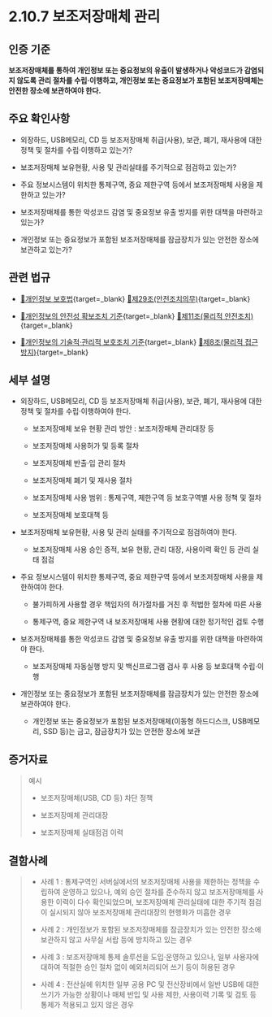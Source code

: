 # 2.10.7 보조저장매체 관리

## 인증 기준

**보조저장매체를 통하여 개인정보 또는 중요정보의 유출이 발생하거나 악성코드가 감염되지 않도록 관리 절차를 수립·이행하고, 개인정보 또는 중요정보가 포함된 보조저장매체는 안전한 장소에 보관하여야 한다.**

## 주요 확인사항

- 외장하드, USB메모리, CD 등 보조저장매체 취급(사용), 보관, 폐기, 재사용에 대한 정책 및 절차를 수립·이행하고 있는가?

- 보조저장매체 보유현황, 사용 및 관리실태를 주기적으로 점검하고 있는가?

- 주요 정보시스템이 위치한 통제구역, 중요 제한구역 등에서 보조저장매체 사용을 제한하고 있는가?

- 보조저장매체를 통한 악성코드 감염 및 중요정보 유출 방지를 위한 대책을 마련하고 있는가?

- 개인정보 또는 중요정보가 포함된 보조저장매체를 잠금장치가 있는 안전한 장소에 보관하고 있는가?

## 관련 법규

- [🔗개인정보 보호법][개인정보 보호법 제29조]{target=_blank} [🔗제29조(안전조치의무)][개인정보 보호법 제29조 부분]{target=_blank}

- [🔗개인정보의 안전성 확보조치 기준][개인정보의 안전성 확보조치 기준 제11조]{target=_blank} [🔗제11조(물리적 안전조치)][개인정보의 안전성 확보조치 기준 제11조]{target=_blank}

- [🔗개인정보의 기술적·관리적 보호조치 기준][개인정보의 기술적·관리적 보호조치 기준 제8조]{target=_blank} [🔗제8조(물리적 접근 방지)][개인정보의 기술적·관리적 보호조치 기준 제8조]{target=_blank}

## 세부 설명

- 외장하드, USB메모리, CD 등 보조저장매체 취급(사용), 보관, 폐기, 재사용에 대한 정책 및 절차를 수립·이행하여야 한다.

    - 보조저장매체 보유 현황 관리 방안 : 보조저장매체 관리대장 등

    - 보조저장매체 사용허가 및 등록 절차

    - 보조저장매체 반출·입 관리 절차

    - 보조저장매체 폐기 및 재사용 절차

    - 보조저장매체 사용 범위 : 통제구역, 제한구역 등 보호구역별 사용 정책 및 절차

    - 보조저장매체 보호대책 등

- 보조저장매체 보유현황, 사용 및 관리 실태를 주기적으로 점검하여야 한다.

    - 보조저장매체 사용 승인 증적, 보유 현황, 관리 대장, 사용이력 확인 등 관리 실태 점검

- 주요 정보시스템이 위치한 통제구역, 중요 제한구역 등에서 보조저장매체 사용을 제한하여야 한다.

    - 불가피하게 사용할 경우 책임자의 허가절차를 거친 후 적법한 절차에 따른 사용

    - 통제구역, 중요 제한구역 내 보조저장매체 사용 현황에 대한 정기적인 검토 수행

- 보조저장매체를 통한 악성코드 감염 및 중요정보 유출 방지를 위한 대책을 마련하여야 한다.

    - 보조저장매체 자동실행 방지 및 백신프로그램 검사 후 사용 등 보호대책 수립·이행

- 개인정보 또는 중요정보가 포함된 보조저장매체를 잠금장치가 있는 안전한 장소에 보관하여야 한다.

    - 개인정보 또는 중요정보가 포함된 보조저장매체(이동형 하드디스크, USB메모리, SSD 등)는 금고, 잠금장치가 있는 안전한 장소에 보관

## 증거자료

> 예시
>
> - 보조저장매체(USB, CD 등) 차단 정책
>
> - 보조저장매체 관리대장
>
> - 보조저장매체 실태점검 이력

## 결함사례

> - 사례 1 : 통제구역인 서버실에서의 보조저장매체 사용을 제한하는 정책을 수립하여 운영하고 있으나, 예외 승인 절차를 준수하지 않고 보조저장매체를 사용한 이력이 다수 확인되었으며, 보조저장매체 관리실태에 대한 주기적 점검이 실시되지 않아 보조저장매체 관리대장의 현행화가 미흡한 경우
>
> - 사례 2 : 개인정보가 포함된 보조저장매체를 잠금장치가 있는 안전한 장소에 보관하지 않고 사무실 서랍 등에 방치하고 있는 경우
>
> - 사례 3 : 보조저장매체 통제 솔루션을 도입·운영하고 있으나, 일부 사용자에 대하여 적절한 승인 절차 없이 예외처리되어 쓰기 등이 허용된 경우
>
> - 사례 4 : 전산실에 위치한 일부 공용 PC 및 전산장비에서 일반 USB에 대한 쓰기가 가능한 상황이나 매체 반입 및 사용 제한, 사용이력 기록 및 검토 등 통제가 적용되고 있지 않은 경우

[개인정보 보호법 제29조]: https://www.law.go.kr/법령/개인정보보호법/(20240315,19234,20230314)/제29조 "개인정보 보호법 제29조"
[개인정보 보호법 제29조 부분]: https://www.law.go.kr/법령/개인정보보호법/제29조 "개인정보 보호법 제29조 부분"

[개인정보의 안전성 확보조치 기준 제11조]: https://www.law.go.kr/행정규칙/(개인정보보호위원회)개인정보의안전성확보조치기준/(2021-2,20210915)/제11조 "개인정보의 안전성 확보조치 기준 제11조"

[개인정보의 기술적·관리적 보호조치 기준 제8조]: https://www.law.go.kr/행정규칙/(개인정보보호위원회)개인정보의기술적·관리적보호조치기준/(2021-3,20210915)/제8조 "개인정보의 기술적·관리적 보호조치 기준 제8조"
